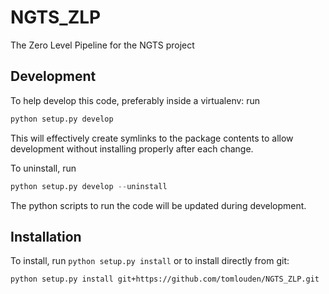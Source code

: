 NGTS_ZLP
========

The Zero Level Pipeline for the NGTS project

Development
-----------

To help develop this code, preferably inside a virtualenv: run

``` python
python setup.py develop
```

This will effectively create symlinks to the package contents to allow development without installing properly after each change.

To uninstall, run

``` python
python setup.py develop --uninstall
```

The python scripts to run the code will be updated during development.

Installation
------------

To install, run `python setup.py install` or to install directly from git:

```
python setup.py install git+https://github.com/tomlouden/NGTS_ZLP.git
```
